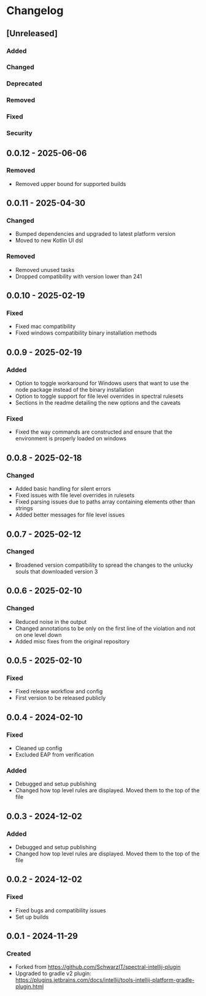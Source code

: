 <!-- @formatter:off -->
<!-- Keep a Changelog guide -> https://keepachangelog.com -->

# Changelog

## [Unreleased]

### Added

### Changed

### Deprecated

### Removed

### Fixed

### Security

## 0.0.12 - 2025-06-06

### Removed

- Removed upper bound for supported builds

## 0.0.11 - 2025-04-30

### Changed

- Bumped dependencies and upgraded to latest platform version
- Moved to new Kotlin UI dsl

### Removed

- Removed unused tasks
- Dropped compatibility with version lower than 241

## 0.0.10 - 2025-02-19

### Fixed

- Fixed mac compatibility
- Fixed windows compatibility binary installation methods

## 0.0.9 - 2025-02-19

### Added

- Option to toggle workaround for Windows users that want to use the node package instead of the binary installation
- Option to toggle support for file level overrides in spectral rulesets
- Sections in the readme detailing the new options and the caveats

### Fixed

- Fixed the way commands are constructed and ensure that the environment is properly loaded on windows

## 0.0.8 - 2025-02-18

### Changed

- Added basic handling for silent errors
- Fixed issues with file level overrides in rulesets
- Fixed parsing issues due to paths array containing elements other than strings
- Added better messages for file level issues

## 0.0.7 - 2025-02-12

### Changed

- Broadened version compatibility to spread the changes to the unlucky souls that downloaded version 3

## 0.0.6 - 2025-02-10

### Changed

- Reduced noise in the output
- Changed annotations to be only on the first line of the violation and not on one level down
- Added misc fixes from the original repository

## 0.0.5 - 2025-02-10

### Fixed

- Fixed release workflow and config
- First version to be released publicly

## 0.0.4 - 2024-02-10

### Fixed

- Cleaned up config
- Excluded EAP from verification

### Added

- Debugged and setup publishing
- Changed how top level rules are displayed. Moved them to the top of the file

## 0.0.3 - 2024-12-02

### Added

- Debugged and setup publishing
- Changed how top level rules are displayed. Moved them to the top of the file

## 0.0.2 - 2024-12-02

### Fixed

- Fixed bugs and compatibility issues
- Set up builds

## 0.0.1 - 2024-11-29

### Created

- Forked from https://github.com/SchwarzIT/spectral-intellij-plugin
- Upgraded to gradle v2 plugin: https://plugins.jetbrains.com/docs/intellij/tools-intellij-platform-gradle-plugin.html
